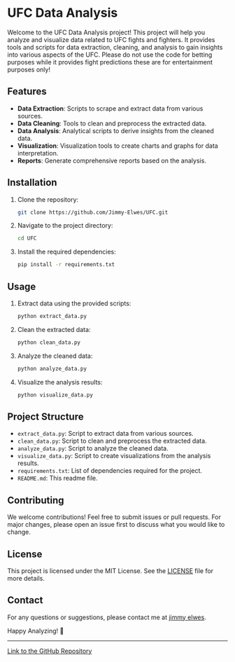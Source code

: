 # UFC Data Analysis

Welcome to the UFC Data Analysis project! This project will help you analyze and visualize data related to UFC fights and fighters. It provides tools and scripts for data extraction, cleaning, and analysis to gain insights into various aspects of the UFC. Please do not use the code for betting purposes while it provides fight predictions these are for entertainment purposes only!

## Features

- **Data Extraction**: Scripts to scrape and extract data from various sources.
- **Data Cleaning**: Tools to clean and preprocess the extracted data.
- **Data Analysis**: Analytical scripts to derive insights from the cleaned data.
- **Visualization**: Visualization tools to create charts and graphs for data interpretation.
- **Reports**: Generate comprehensive reports based on the analysis.

## Installation

1. Clone the repository:
    ```bash
    git clone https://github.com/Jimmy-Elwes/UFC.git
    ```
2. Navigate to the project directory:
    ```bash
    cd UFC
    ```
3. Install the required dependencies:
    ```bash
    pip install -r requirements.txt
    ```

## Usage

1. Extract data using the provided scripts:
    ```bash
    python extract_data.py
    ```
2. Clean the extracted data:
    ```bash
    python clean_data.py
    ```
3. Analyze the cleaned data:
    ```bash
    python analyze_data.py
    ```
4. Visualize the analysis results:
    ```bash
    python visualize_data.py
    ```

## Project Structure

- `extract_data.py`: Script to extract data from various sources.
- `clean_data.py`: Script to clean and preprocess the extracted data.
- `analyze_data.py`: Script to analyze the cleaned data.
- `visualize_data.py`: Script to create visualizations from the analysis results.
- `requirements.txt`: List of dependencies required for the project.
- `README.md`: This readme file.

## Contributing

We welcome contributions! Feel free to submit issues or pull requests. For major changes, please open an issue first to discuss what you would like to change.

## License

This project is licensed under the MIT License. See the [LICENSE](LICENSE) file for more details.

## Contact

For any questions or suggestions, please contact me at [jimmy elwes](https://www.linkedin.com/in/jimmy-elwes/).

Happy Analyzing! 🚀

---
[Link to the GitHub Repository](https://github.com/Jimmy-Elwes/UFC)
